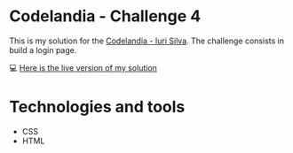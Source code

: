 # Codelandia - Challenge 4

This is my solution for the [Codelandia - Iuri Silva](https://discord.com/channels/853354677411905578/855846897854971914). The challenge consists in build a login page.

💻 [Here is the live version of my solution](https://vivianemartini.github.io/login-challenge.github.io/)

# Technologies and tools

* CSS
* HTML

